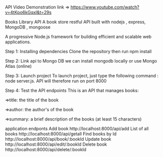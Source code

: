 API Video Demonstration link => https://www.youtube.com/watch?v=4tKpo6kGqxI&t=29s

Books Library API
A book store restful API built with  nodejs , express, MongoDB , mongoose

A progressive Node.js framework for building efficient and scalable web applications.

Step 1: Installing dependencies
Clone the repository then run npm install

Step 2: Link  api to Mongo DB
we can install mongodb locally or use Mongo Atlas (online)

Step 3: Launch  project
To launch  project, just type the following command : node server.js. 
API will therefore run on port 8000

Step 4: Test the API endpoints
This is an API that manages books:

=>title: the title of the book

=>author: the author's of the book

=>summary: a brief description of the books (at least 15 characters)

application endponts
Add book http://localhost:8000/api/add
List of all books http://localhost:8000/api/getall
Find books by Id http://localhost:8000/api/book/:bookId
Update book http://localhost:8000/api/edit/:bookId
Delete book http://localhost:8000/api/delete/:bookId
